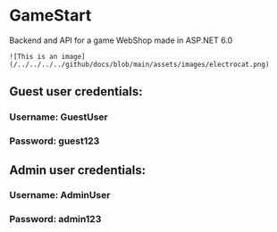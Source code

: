 # GameStart
Backend and API for a game WebShop made in ASP.NET 6.0

	![This is an image](/../../../../github/docs/blob/main/assets/images/electrocat.png)


## Guest user credentials:
### Username: GuestUser
### Password: guest123

## Admin user credentials:
### Username: AdminUser
### Password: admin123
